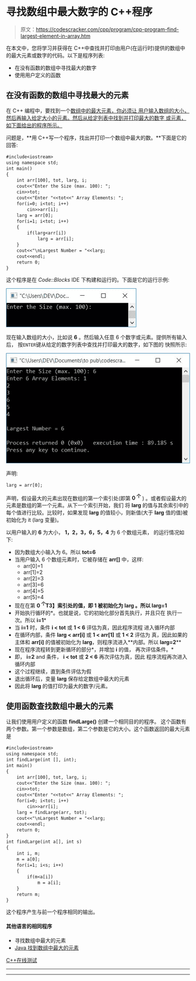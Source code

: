 # 寻找数组中最大数字的 C++程序

> 原文：<https://codescracker.com/cpp/program/cpp-program-find-largest-element-in-array.htm>

在本文中，您将学习并获得在 C++中查找并打印由用户(在运行时)提供的数组中的最大元素或数字的代码。以下是程序列表:

*   在没有函数的数组中寻找最大的数字
*   使用用户定义的函数

## 在没有函数的数组中寻找最大的元素

在 C++ 编程中，要找到一个[数组中的最大元素，你必须让 用户输入数组的大小，然后再输入给定大小的元素。然后从给定列表中找到并打印最大的数字 或元素，如下面给出的程序所示。](/cpp/cpp-arrays.htm)

问题是，**用 C++写一个程序，找出并打印一个数组中最大的数。**下面是它的回答:

```
#include<iostream>
using namespace std;
int main()
{
    int arr[100], tot, larg, i;
    cout<<"Enter the Size (max. 100): ";
    cin>>tot;
    cout<<"Enter "<<tot<<" Array Elements: ";
    for(i=0; i<tot; i++)
        cin>>arr[i];
    larg = arr[0];
    for(i=1; i<tot; i++)
    {
        if(larg<arr[i])
            larg = arr[i];
    }
    cout<<"\nLargest Number = "<<larg;
    cout<<endl;
    return 0;
}
```

这个程序是在 *Code::Blocks* IDE 下构建和运行的。下面是它的运行示例:

![C++ program find largest element in array](img/4e3817ba109f2b653cbc0fd1ee5fe708.png)

现在输入数组的大小，比如说 **6** 。然后输入任意 6 个数字或元素。提供所有输入后， 按`ENTER`键从给定的数字列表中查找并打印最大的数字，如下图的 快照所示:

![find largest number in array c++](img/9673cdffa214ef9ab881e6a767775140.png)

声明:

```
larg = arr[0];
```

声明，假设最大的元素出现在数组的第一个索引处(即第 **0 <sup>个</sup>** ) 。或者假设最大的元素是数组的第一个元素。从下一个索引开始，我们 将 **larg** 的值与其余索引中的每个值进行比较。比较时，如果发现 **larg** 的值较小，则新值(大于 **larg** 值的值)被初始化为 it (larg 变量)。

以用户输入的 **6** 为大小， **1，2，3，6，5，4** 为 6 个数组元素， 的运行情况如下:

*   因为数组大小输入为 6。所以 **tot=6**
*   当用户输入 6 个数组元素时，它被存储在 **arr[]** 中，这样:
    *   arr[0]=1
    *   arr[1]=2
    *   arr[2]=3
    *   arr[3]=6
    *   arr[4]=5
    *   arr[5]=4
*   现在在第 **0 <sup>个</sup>T3】索引处的值，即 **1** 被初始化为 **larg** 。所以 **larg=1****
*   开始执行循环的*。也就是说，它的初始化部分首先执行，并且只在 执行一次。所以 **i=1***
*   当 **i=1** 时，条件 **i < tot** 或 **1 < 6** 评估为真，因此程序流程 进入循环内部
*   在循环内部，条件 **larg < arr[i]** 或 **1 < arr[1]** 或 **1 < 2** 评估为 真，因此如果的主体和 **arr[i]** 的值被初始化为 **larg**，则程序流进入**内部。所以 **larg=2****
*   现在程序流程转到更新循环的部分*，并增加 **i** 的值， 再次评估条件。*
*   即， **i=2** and 条件， **i < tot** 或 **2 < 6** 再次评估为真，因此 程序流程再次进入循环内部
*   这个过程继续，直到条件评估为假
*   退出循环后，变量 **larg** 保存给定数组中最大的元素
*   因此将 **larg** 的值打印为最大的数字/元素。

## 使用函数查找数组中最大的元素

让我们使用用户定义的函数 **findLarge()** 创建一个相同目的的程序。 这个函数有两个参数。第一个参数是数组，第二个参数是它的大小。这个函数返回的最大元素是

```
#include<iostream>
using namespace std;
int findLarge(int [], int);
int main()
{
    int arr[100], tot, larg, i;
    cout<<"Enter the Size (max. 100): ";
    cin>>tot;
    cout<<"Enter "<<tot<<" Array Elements: ";
    for(i=0; i<tot; i++)
        cin>>arr[i];
    larg = findLarge(arr, tot);
    cout<<"\nLargest Number = "<<larg;
    cout<<endl;
    return 0;
}
int findLarge(int a[], int s)
{
    int i, m;
    m = a[0];
    for(i=1; i<s; i++)
    {
        if(m<a[i])
            m = a[i];
    }
    return m;
}
```

这个程序产生与前一个程序相同的输出。

#### 其他语言的相同程序

*   寻找数组中最大的元素
*   [Java 找到数组中最大的元素](/java/program/java-program-find-largest-element-in-array.htm)

[C++在线测试](/exam/showtest.php?subid=3)

* * *

* * *